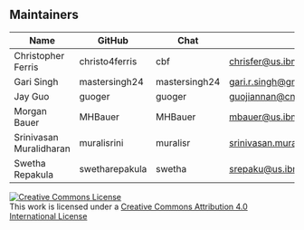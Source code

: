 ## Maintainers

| Name | GitHub | Chat | email |
|------|--------|------|-------|
| Christopher Ferris | christo4ferris | cbf | chrisfer@us.ibm.com |
| Gari Singh | mastersingh24 | mastersingh24 | gari.r.singh@gmail.com |
| Jay Guo | guoger | guoger | guojiannan@cn.ibm.com |
| Morgan Bauer | MHBauer | MHBauer | mbauer@us.ibm.com |
| Srinivasan Muralidharan | muralisrini | muralisr | srinivasan.muralidharan99@gmail.com |
| Swetha Repakula | swetharepakula | swetha | srepaku@us.ibm.com |

<a rel="license" href="http://creativecommons.org/licenses/by/4.0/"><img alt="Creative Commons License" style="border-width:0" src="https://i.creativecommons.org/l/by/4.0/88x31.png" /></a><br />This work is licensed under a <a rel="license" href="http://creativecommons.org/licenses/by/4.0/">Creative Commons Attribution 4.0 International License</a>
